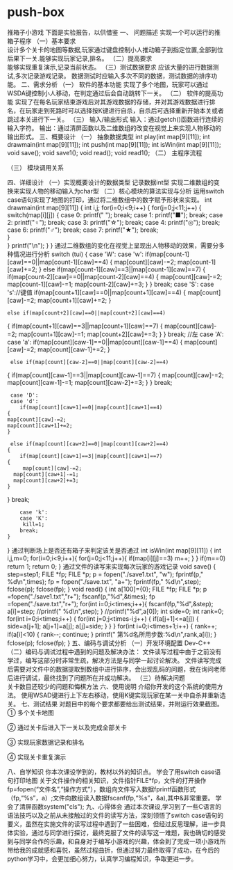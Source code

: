 # push-box
推箱子小游戏
下面是实验报告，以供借鉴
一、	问题描述
实现一个可以运行的推箱子程序
（一）基本要求  
 设计多个关卡的地图等数据,玩家通过键盘控制小人推动箱子到指定位置,全部到位后果下一关.能够实现玩家记录,排名。
（二）提高要求  
 能够实现重复演示,记录当前状态。
（三）测试数据要求 
应该大量的进行数据测试,多次记录游戏记录。
数据测试时应输入多次不同的数据，测试数据的排序功能。
二、需求分析
（一）	软件的基本功能
实现了多个地图，玩家可以通过WSDA键控制小人移动，在判定通过后会自动跳转下一关。
（二）	软件的提高功能
实现了在每名玩家结束游戏后对其游戏数据的存储，并对其游戏数据进行排名，在玩家走到死路时可以选择按K键进行自杀，自杀后可选择重新开始本关或者跳过本关进行下一关。
（三）	输入/输出形式
输入：通过getch()函数进行连续的输入字符。
输出：通过清屏函数以及二维数组的改变在视觉上来实现人物移动的输出形式。
三、概要设计
（一）	抽象数据类型
int play(int map[9][11]);
int drawmain(int map[9][11]);
int push(int map[9][11]);
int isWin(int map[9][11]);
void save();
void save1();
void read();
void read1();
（二）	主程序流程
 
（三）	模块调用关系
 
四、详细设计
（一）实现概要设计的数据类型
记录数据int型
实现二维数组的变换来实现人物的移动输入为char型
（二）核心模块的算法实现与分析
运用switch case语句实现了地图的打印，通过将二维数组中的数字赋予形状来实现。
 int drawmain(int map[9][11])
	{
		int i,j;
		for(i=0;i<9;i++)
		{
			for(j=0;j<11;j++)
			{
			switch(map[i][j])
			    {
			case 0:
			printf("  ");
			break;
			case 1:
			printf("■");
			break;
			case 2:
			printf("♀");
			break;
			case 3:
			printf("☆");
			break;
			case 4:
			printf("◎");
			break;
			case 6:
			printf("♂");
			break;
			case 7:
			printf("★");
			break;	
				}	
			}
			printf("\n");
		}
	}
通过二维数组的变化在视觉上呈现出人物移动的效果，需要分多种情况进行分析
switch (tui)
	{
		case 'W':
		case 'w':
		if(map[count-1][caw]==0||map[count-1][caw]==4)
    {
    map[count][caw]-=2;
    map[count-1][caw]+=2;
    } 
    else if(map[count-1][caw]==3||map[count-1][caw]==7)
    {
    if(map[count-2][caw]==0||map[count-2][caw]==4)
    {
      map[count][caw]-=2;
      map[count-1][caw]-=1;
      map[count-2][caw]+=3;
    }
   }
  break;
  case 'S':
     case 's'://键值 
       if(map[count+1][caw]==0||map[count+1][caw]==4)
   {
    map[count][caw]-=2;
    map[count+1][caw]+=2;
   }
  
    else if(map[count+2][caw]==0||map[count+2][caw]==4)
   {
       if(map[count+1][caw]==3||map[count+1][caw]==7)
    {
         map[count][caw]-=2;
      map[count+1][caw]-=1;
      map[count+2][caw]+=3;
    }
   }
   break;
//左 
     case 'A':
     case 'a':
        if(map[count][caw-1]==0||map[count][caw-1]==4)
    {
    map[count][caw]-=2;
    map[count][caw-1]+=2;
    }
  
     else if(map[count][caw-2]==0||map[count][caw-2]==4)
   {
       if(map[count][caw-1]==3||map[count][caw-1]==7)
    {
         map[count][caw]-=2;
      map[count][caw-1]-=1;
      map[count][caw-2]+=3;
    }
   }
         break;
 
     case 'D':
     case 'd':
        if(map[count][caw+1]==0||map[count][caw+1]==4)
    {
    map[count][caw]-=2;
    map[count][caw+1]+=2;
    }
  
     else if(map[count][caw+2]==0||map[count][caw+2]==4)
    {
        if(map[count][caw+1]==3||map[count][caw+1]==7)
    {
         map[count][caw]-=2;
      map[count][caw+1]-=1;
      map[count][caw+2]+=3;
    }
   }
      break;
      
       	case 'k':
       	case 'K':
       	 kill=1;
       	break; 
	}

	
}
通过判断场上是否还有箱子来判定该关是否通过
int isWin(int map[9][11])
{
	int i,j,m=0;
	for(i=0;i<9;i++){
		for(j=0;j<11;j++){
		if(map[i][j]==3)
		m++;
		}
	}
	if(m==0)
	return 1;
	return 0;
}
通过文件的读写来实现每次玩家的游戏记录
void save()
    {
    	step=step1;
    	FILE *fp;
    	FILE *p;
    	p = fopen("./save1.txt", "w");
    	fprintf(p," %d\n",times);
    	fp = fopen("./save.txt", "a+");
    	fprintf(fp," %d\n",step);
    	fclose(p);
    	fclose(fp);
	}
void read()
    {
    	int a[100]={0};
    	FILE *fp;
    	FILE *p;
		p =fopen("./save1.txt","r+");
		fscanf(p,"%d",&times);
    	fp =fopen("./save.txt","r+");
    	for(int i=0;i<times;i++){
    	fscanf(fp,"%d",&step);
    	a[i]=step;
    	//printf("                                                         %d\n",step);
    }
    //printf("%d",a[0]);
       int side=0;
       int rank=0;
       for(int i=0;i<times;i++)
       {
	   for(int j=0;j<times-i;j++)
	   {
       	if(a[j+1]<=a[j])
       	{   
		   side=a[j+1];
       	   a[j+1]=a[j];
       	   a[j]=side;
		}
	   }
      }
      for(int i=0;i<times+1;i++)
      {
      	rank++;
      	if(a[i]<10)
      	{
		    rank--;
      		continue;
		  }
      	printf("                                                           第%d名所用步数:%d\n",rank,a[i]);
	  }
        fclose(p);
    	fclose(fp);
	}
五、编码与调试分析
（一）开发环境配置
Dev-C++
（二）编码与调试过程中遇到的问题及解决办法：
文件读写过程中由于之前没有学过，编写这部分时非常生疏，解决方法是与同学一起讨论解决。
文件读写完成后需要对文件中的数据提取到数组中进行排序，会出现乱码的问题，我在询问老师后进行调试，最终找到了问题所在并成功解决。
（三）待解决问题    
关卡数目还较少的问题和悔棋方法
六、使用说明
介绍你开发的这个系统的使用方法。
使用WSAD键进行上下左右移动，使用K键实现玩家在某一关中自杀并重新选关。
七、测试结果
对题目中的每个要求都要给出测试结果，并附运行效果截图。
①	多个关卡地图
 
 
②	通过关卡后进入下一关以及完成全部关卡
 
 
③	实现玩家数据记录和排名
 
 
④	实现关卡重复演示
 
八、自学知识
你本次课设学到的，教材以外的知识点。
学会了用switch case语句打印地图
关于文件操作的相关知识，文件指针FILE*fp，文件的打开操作fp=fopen(“文件名”,“操作方式”），数组向文件写入数据fprintf函数形式（fp,“%s”，a）;文件向数组读入数据fscanf(fp,“%s”，&a),其中&非常重要。
学会了清屏函数system("cls");
九、心得体会
通过本次课设,学习到了一些C语言的语法技巧以及之前从未接触过的文件的读写方法，深刻领悟了switch case语句的要义，虽然在实施文件的读写过程中遇到了一些困难，但经过反思理解，进一步具体实验，通过与同学进行探讨，最终克服了文件的读写这一难题，我也确切的感受到与同学合作的乐趣，和自身对于编写小游戏的兴趣，体会到了完成一项小游戏所带给我的成就感和喜悦，虽然过程曲折，但通过努力最终取得了成功，在今后的python学习中，会更加细心努力，认真学习编程知识，争取更进一步。
